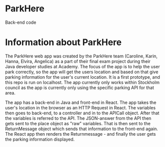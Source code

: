 # ParkHere
Back-end code

# Information about ParkHere
The ParkHere web app was created by the ParkHere team (Caroline, Karin, Hanna, Elvira, Angelica) as a part of their final exam project during their Java developer studies at Academy. The focus of the app is to help the user park correctly, so the app will get the users location and based on that give parking information for the user's current location. It is a first prototype, and this repo is run on localhost. The app currently only works within Stockholm council as the app is currently only using the specific parking API for that area.

The app has a back-end in Java and front-end in React. The app takes the user's location in the browser as an HTTP Request in React. The variables then goes to back-end, to a controller and in to the APICall object. After that the variables is referred to the API. The JSON-answer from the API then gets sent to the place object as "raw" variables. That is then sent to the ReturnMessage object which sends that information to the front-end again. The React app then renders the Returnmessage - and finally the user gets the parking information displayed.
